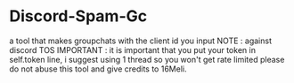 # Discord-Spam-Gc
a tool that makes groupchats with the client id you input
NOTE : against discord TOS
IMPORTANT : it is important that you put your token in self.token line, i suggest using 1 thread so you won't get rate limited
please do not abuse this tool and give credits to 16Meli.
